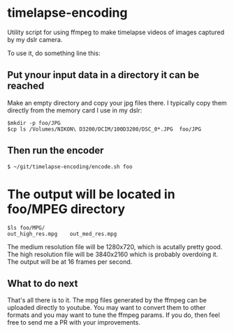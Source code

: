 # timelapse-encoding
Utility script for using ffmpeg to make timelapse videos of images captured by my dslr camera.

To use it, do something line this:

## Put ynour input data in a directory it can be reached

Make an empty directory and copy your jpg files there.  I typically copy
them directly from the memory card I use in my dslr:

    $mkdir -p foo/JPG
    $cp ls /Volumes/NIKON\ D3200/DCIM/100D3200/DSC_0*.JPG  foo/JPG


## Then run the encoder

    $ ~/git/timelapse-encoding/encode.sh foo

# The output will be located in foo/MPEG directory

    $ls foo/MPG/
    out_high_res.mpg	out_med_res.mpg

The medium resolution file will be 1280x720, which is acutally  pretty good.
The high resolution file will be 3840x2160 which is probably overdoing it. The
output will be at 16 frames per second.

## What to do next

That's all there is to it.   The mpg files generated by the ffmpeg
can be uploaded directly to youtube.  You may want to convert them to
other formats and you may want to tune the ffmpeg params.  If you do, then
feel free to send me a PR with your improvements.